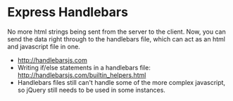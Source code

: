 # Express Handlebars

No more html strings being sent from the server to the client. Now, you can send the data right through to the handlebars file, which can act as an html and javascript file in one.

* http://handlebarsjs.com
* Writing if/else statements in a handlebars file: http://handlebarsjs.com/builtin_helpers.html
* Handlebars files still can't handle some of the more complex javascript, so jQuery still needs to be used in some instances.
